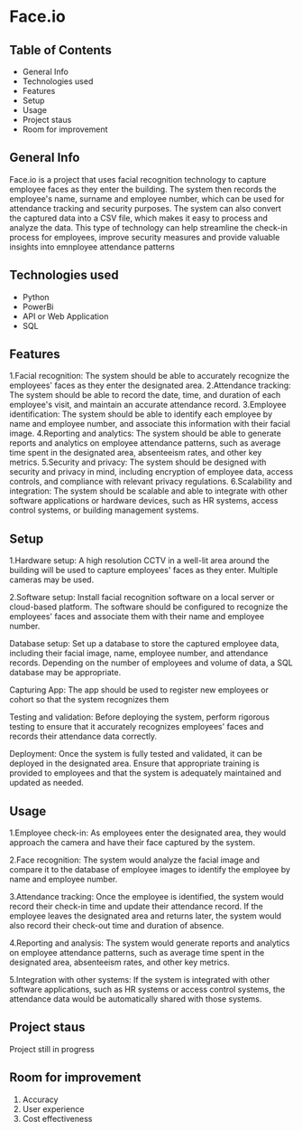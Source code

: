 # Face.io

## Table of Contents

- General Info
- Technologies used
- Features
- Setup
- Usage
- Project staus
- Room for improvement

## General Info
Face.io is a project that uses facial recognition technology to capture employee faces as they enter the building. The system then records the employee's name, surname and employee number, which can be used for attendance tracking and security purposes. The system can also convert the captured data into a CSV file, which makes it easy to process and analyze the data. This type of technology can help streamline the check-in process for employees, improve security measures and provide valuable insights into emnployee attendance patterns

## Technologies used
- Python
- PowerBi
- API or Web Application
- SQL

## Features
1.Facial recognition: The system should be able to accurately recognize the employees' faces as they enter the designated area.
2.Attendance tracking: The system should be able to record the date, time, and duration of each employee's visit, and maintain an accurate attendance record.
3.Employee identification: The system should be able to identify each employee by name and employee number, and associate this information with their facial image.
4.Reporting and analytics: The system should be able to generate reports and analytics on employee attendance patterns, such as average time spent in the designated area, absenteeism rates, and other key metrics.
5.Security and privacy: The system should be designed with security and privacy in mind, including encryption of employee data, access controls, and compliance with relevant privacy regulations.
6.Scalability and integration: The system should be scalable and able to integrate with other software applications or hardware devices, such as HR systems, access control systems, or building management systems.

## Setup
1.Hardware setup: A high resolution CCTV in a well-lit area around the building will be used to capture employees' faces as they enter. Multiple cameras may be used.

2.Software setup: Install facial recognition software on a local server or cloud-based platform. The software should be configured to recognize the employees' faces and associate them with their name and employee number.

Database setup: Set up a database to store the captured employee data, including their facial image, name, employee number, and attendance records. Depending on the number of employees and volume of data, a SQL database may be appropriate.

Capturing App: The app should be used to register new employees or cohort so that the system recognizes them

Testing and validation: Before deploying the system, perform rigorous testing to ensure that it accurately recognizes employees' faces and records their attendance data correctly.

Deployment: Once the system is fully tested and validated, it can be deployed in the designated area. Ensure that appropriate training is provided to employees and that the system is adequately maintained and updated as needed.


## Usage
1.Employee check-in: As employees enter the designated area, they would approach the camera and have their face captured by the system.

2.Face recognition: The system would analyze the facial image and compare it to the database of employee images to identify the employee by name and employee number.

3.Attendance tracking: Once the employee is identified, the system would record their check-in time and update their attendance record. If the employee leaves the designated area and returns later, the system would also record their check-out time and duration of absence.

4.Reporting and analysis: The system would generate reports and analytics on employee attendance patterns, such as average time spent in the designated area, absenteeism rates, and other key metrics.

5.Integration with other systems: If the system is integrated with other software applications, such as HR systems or access control systems, the attendance data would be automatically shared with those systems.


## Project staus
Project still in progress

## Room for improvement
1. Accuracy
2. User experience
3. Cost effectiveness
